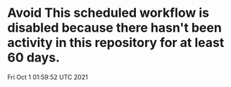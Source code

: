 # Avoid This scheduled workflow is disabled because there hasn't been activity in this repository for at least 60 days.
Fri Oct  1 01:59:52 UTC 2021
